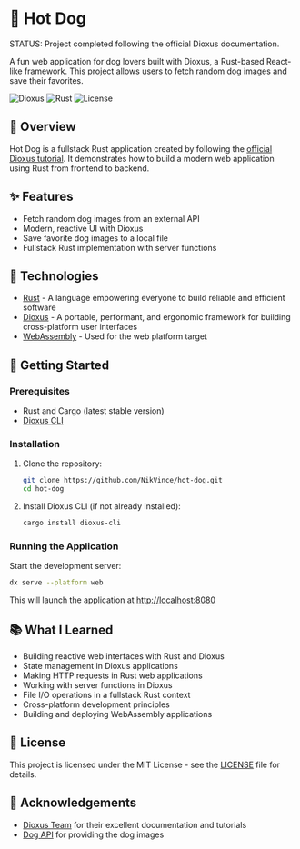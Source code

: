 # 🌭 Hot Dog

STATUS: Project completed following the official Dioxus documentation.

A fun web application for dog lovers built with Dioxus, a Rust-based React-like framework. This project allows users to fetch random dog images and save their favorites.

![Dioxus](https://img.shields.io/badge/Dioxus-0.6-blue)
![Rust](https://img.shields.io/badge/Rust-1.76+-orange)
![License](https://img.shields.io/badge/License-MIT-green)

## 📖 Overview

Hot Dog is a fullstack Rust application created by following the [official Dioxus tutorial](https://dioxuslabs.com/learn/0.6/guide/#). It demonstrates how to build a modern web application using Rust from frontend to backend.

## ✨ Features

- Fetch random dog images from an external API
- Modern, reactive UI with Dioxus
- Save favorite dog images to a local file
- Fullstack Rust implementation with server functions

## 🧰 Technologies

- [Rust](https://www.rust-lang.org/) - A language empowering everyone to build reliable and efficient software
- [Dioxus](https://dioxuslabs.com/) - A portable, performant, and ergonomic framework for building cross-platform user interfaces
- [WebAssembly](https://webassembly.org/) - Used for the web platform target

## 🚀 Getting Started

### Prerequisites

- Rust and Cargo (latest stable version)
- [Dioxus CLI](https://dioxuslabs.com/learn/0.6/CLI)

### Installation

1. Clone the repository:
   ```bash
   git clone https://github.com/NikVince/hot-dog.git
   cd hot-dog
   ```

2. Install Dioxus CLI (if not already installed):
   ```bash
   cargo install dioxus-cli
   ```

### Running the Application

Start the development server:
```bash
dx serve --platform web
```

This will launch the application at [http://localhost:8080](http://localhost:8080)

## 📚 What I Learned

- Building reactive web interfaces with Rust and Dioxus
- State management in Dioxus applications
- Making HTTP requests in Rust web applications
- Working with server functions in Dioxus
- File I/O operations in a fullstack Rust context
- Cross-platform development principles
- Building and deploying WebAssembly applications

## 📄 License

This project is licensed under the MIT License - see the [LICENSE](LICENSE) file for details.

## 🙏 Acknowledgements

- [Dioxus Team](https://dioxuslabs.com/) for their excellent documentation and tutorials
- [Dog API](https://dog.ceo/dog-api/) for providing the dog images
